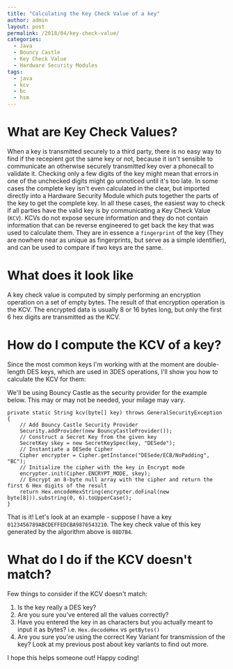 ```yaml
---
title: "Calculating the Key Check Value of a key"
author: admin
layout: post
permalink: /2018/04/key-check-value/
categories:
  - Java
  - Bouncy Castle
  - Key Check Value
  - Hardware Security Modules
tags:
  - java
  - kcv
  - bc
  - hsm
---
```

# What are Key Check Values?
When a key is transmitted securely to a third party, there is no easy way to find if the recepient got the same key or not, because it isn't sensible to communicate an otherwise securely transmitted key over a phonecall to validate it.
Checking only a few digits of the key might mean that errors in one of the unchecked digits might go unnoticed until it's too late. 
In some cases the complete key isn't even calculated in the clear, but imported directly into a Hardware Security Module which puts together the parts of the key to get the complete key.
In all these cases, the easiest way to check if all parties have the valid key is by communicating a Key Check Value (`KCV`). KCVs do not expose secure information and they do not contain information that can be reverse engineered to get back the key that was used to calculate them. They are in essence a `fingerprint` of the key (They are nowhere near as unique as fingerprints, but serve as a simple identifier), and can be used to compare if two keys are the same.

# What does it look like
A key check value is computed by simply performing an encryption operation on a set of empty bytes. The result of that encryption operation is the KCV. The encrypted data is usually 8 or 16 bytes long, but only the first 6 hex digits are transmitted as the KCV.

# How do I compute the KCV of a key?
Since the most common keys I'm working with at the moment are double-length DES keys, which are used in 3DES operations, I'll show you how to calculate the KCV for them:

We'll be using Bouncy Castle as the security provider for the example below. This may or may not be needed, your milage may vary.

```
private static String kcv(byte[] key) throws GeneralSecurityException {
    // Add Bouncy Castle Security Provider
    Security.addProvider(new BouncyCastleProvider());
    // Construct a Secret Key from the given key
    SecretKey skey = new SecretKeySpec(key, "DESede");
    // Instantiate a DESede Cipher
    Cipher encrypter = Cipher.getInstance("DESede/ECB/NoPadding", "BC");
    // Initialize the cipher with the key in Encrypt mode
    encrypter.init(Cipher.ENCRYPT_MODE, skey);
    // Encrypt an 8-byte null array with the cipher and return the first 6 Hex digits of the result
    return Hex.encodeHexString(encrypter.doFinal(new byte[8])).substring(0, 6).toUpperCase();
}
```

That is it! Let's look at an example - suppose I have a key `0123456789ABCDEFFEDCBA9876543210`. The key check value of this key generated by the algorithm above is `08D7B4`.

# What do I do if the KCV doesn't match?
Few things to consider if the KCV doesn't match:
1. Is the key really a DES key?
2. Are you sure you've entered all the values correctly?
3. Have you entered the key in as characters but you actually meant to input it as bytes? i.e. `Hex.decodeHex` vs `getBytes()`
4. Are you sure you're using the correct Key Variant for transmission of the key? Look at my previous post about key variants to find out more.

I hope this helps someone out! Happy coding!
